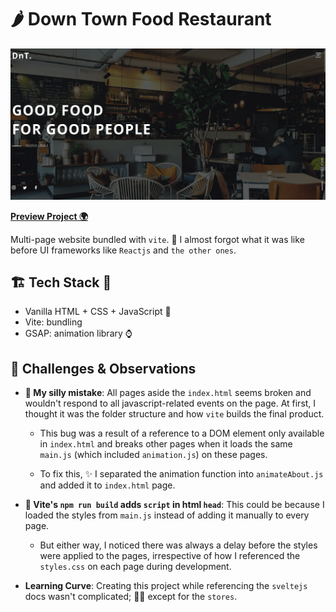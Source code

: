 # **🌶️ Down Town Food Restaurant**

![Downtown Restaurant Screenshot](/screenshot.png)

[**Preview Project 🌍**]("https://downtown-restaurant.vercel.app")

Multi-page website bundled with `vite`. 🤦 I almost forgot what it was like before UI frameworks like `Reactjs` and `the other ones`.

## **🏗️ Tech Stack 🥣**

- Vanilla HTML + CSS + JavaScript 🍨
- Vite: bundling
- GSAP: animation library ⌚

## **🤔 Challenges & Observations**

- **👹 My silly mistake**: All pages aside the `index.html` seems broken and wouldn't respond to all javascript-related events on the page. At first, I thought it was the folder structure and how `vite` builds the final product.

  - This bug was a result of a reference to a DOM element only available in `index.html` and breaks other pages when it loads the same `main.js` (which included `animation.js`) on these pages.

  - To fix this, ✨ I separated the animation function into `animateAbout.js` and added it to `index.html` page.

- **🤔 Vite's `npm run build` adds `script` in html `head`**: This could be because I loaded the styles from `main.js` instead of adding it manually to every page.

  - But either way, I noticed there was always a delay before the styles were applied to the pages, irrespective of how I referenced the `styles.css` on each page during development.

- **Learning Curve**: Creating this project while referencing the `sveltejs` docs wasn't complicated; 😮‍💨 except for the `stores`.
